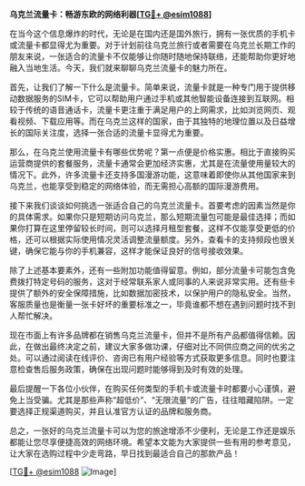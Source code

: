 **乌克兰流量卡：畅游东欧的网络利器[[TG💪+ @esim1088](https://t.me/s/esim1088)]**

在当今这个信息爆炸的时代，无论是在国内还是国外旅行，拥有一张优质的手机卡或流量卡都显得尤为重要。对于计划前往乌克兰旅行或者需要在乌克兰长期工作的朋友来说，一张适合的流量卡不仅能够让你随时随地保持联络，还能帮助你更好地融入当地生活。今天，我们就来聊聊乌克兰流量卡的魅力所在。

首先，让我们了解一下什么是流量卡。简单来说，流量卡就是一种专门用于提供移动数据服务的SIM卡，它可以帮助用户通过手机或其他智能设备连接到互联网。相较于传统的语音通话卡，流量卡更注重于满足用户的上网需求，比如浏览网页、观看视频、下载应用等。而在乌克兰这样的国家，由于其独特的地理位置以及日益增长的国际关注度，选择一张合适的流量卡显得尤为重要。

那么，在乌克兰使用流量卡有哪些优势呢？第一点便是价格实惠。相比于直接购买运营商提供的套餐服务，流量卡通常会更加经济实惠，尤其是在流量使用量较大的情况下。此外，许多流量卡还支持多国漫游功能，这意味着即使你从其他国家来到乌克兰，也能享受到稳定的网络体验，而无需担心高额的国际漫游费用。

接下来我们谈谈如何挑选一张适合自己的乌克兰流量卡。首要考虑的因素当然是你的具体需求。如果你只是短期访问乌克兰，那么短期流量包可能是最佳选择；而如果你打算在这里停留较长时间，则可以选择月租型套餐，这样不仅能享受更低的价格，还可以根据实际使用情况灵活调整流量额度。另外，查看卡的支持频段也很关键，确保它能与你的手机兼容，这样才能保证良好的信号接收效果。

除了上述基本要素外，还有一些附加功能值得留意。例如，部分流量卡可能包含免费拨打特定号码的服务，这对于经常联系家人或同事的人来说非常实用。还有些卡提供了额外的安全保障措施，比如数据加密技术，以保护用户的隐私安全。当然，客服质量也是衡量一张卡好坏的重要标准之一，毕竟谁都不想在遇到问题时找不到人帮忙解决。

现在市面上有许多品牌都在销售乌克兰流量卡，但并不是所有产品都值得信赖。因此，在做出最终决定之前，建议大家多做功课，仔细对比不同供应商之间的优劣之处。可以通过阅读在线评价、咨询已有用户经验等方式获取更多信息。同时也要注意检查售后服务政策，确保在出现问题时能够得到及时有效的处理。

最后提醒一下各位小伙伴，在购买任何类型的手机卡或流量卡时都要小心谨慎，避免上当受骗。尤其是那些声称“超低价”、“无限流量”的广告，往往暗藏陷阱。一定要选择正规渠道购买，并且认准官方认证的品牌和服务商。

总之，一张好的乌克兰流量卡可以为您的旅途增添不少便利，无论是工作还是娱乐都能让您尽享便捷高效的网络环境。希望本文能为大家提供一些有用的参考意见，让大家在选购过程中少走弯路，早日找到最适合自己的那款产品！

[[TG💪+ @esim1088](https://t.me/s/esim1088) ![Image](https://i.postimg.cc/4NQfJmqS/Snipaste-2025-05-13-00-14-12.png)]